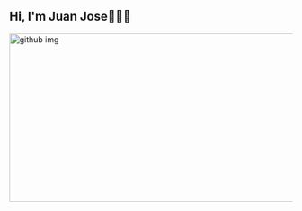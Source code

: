 ## Hi, I'm Juan Jose👋👨‍💻
<img width="700px" height="300px" alt="github img" src="https://github.com/user-attachments/assets/cd9da4dc-ac30-44e9-b31c-0eac300e3fe3" />

<!--
**juanjosevg12/juanjosevg12** is a ✨ _special_ ✨ repository because its `README.md` (this file) appears on your GitHub profile.

Here are some ideas to get you started:

- 🔭 I’m currently working on ...
- 🌱 I’m currently learning ...
- 👯 I’m looking to collaborate on ...
- 🤔 I’m looking for help with ...
- 💬 Ask me about ...
- 📫 How to reach me: ...
- 😄 Pronouns: ...
- ⚡ Fun fact: ...
-->
